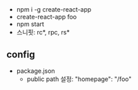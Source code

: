 ##
* npm i -g create-react-app
* create-react-app foo
* npm start
* 스니핏: rc*, rpc, rs*

## config
* package.json
    * public path 설정: "homepage": "/foo"